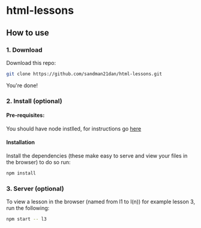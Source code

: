 # html-lessons

## How to use

### 1. Download
Download this repo:
```sh
git clone https://github.com/sandman21dan/html-lessons.git
```

You're done!

### 2. Install (optional)
#### Pre-requisites:
You should have node instlled, for instructions go [here](https://nodejs.org/en/)

#### Installation
Install the dependencies (these make easy to serve and view your files in the browser) to do so run:
```sh
npm install
```

### 3. Server (optional)

To view a lesson in the browser (named from l1 to l(n)) for example lesson 3, run the following:

```sh
npm start -- l3
```
